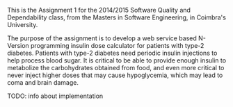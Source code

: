This is the Assignment 1 for the 2014/2015 Software Quality and Dependability class, from the Masters in Software Engineering, in Coimbra's University. 

The purpose of the assignment is to develop a web service based N-Version programming insulin dose calculator for patients with type-2 diabetes. Patients with type-2 diabetes need periodic insulin injections to help process blood sugar. It is critical to be able to provide enough insulin to metabolize the carbohydrates obtained from food, and even more critical to never inject higher doses that may cause hypoglycemia, which may lead to coma and brain damage.

TODO: info about implementation
